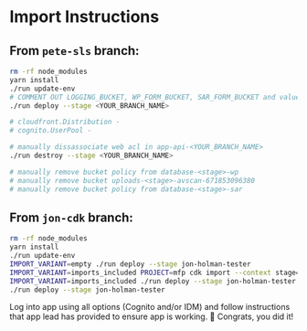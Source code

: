 # Import Instructions

## From `pete-sls` branch:

```sh
rm -rf node_modules
yarn install
./run update-env
# COMMENT OUT LOGGING_BUCKET, WP_FORM_BUCKET, SAR_FORM_BUCKET and values for short-circuiting SSM in .env file
./run deploy --stage <YOUR_BRANCH_NAME>

# cloudfront.Distribution -
# cognito.UserPool -

# manually dissassociate web acl in app-api-<YOUR_BRANCH_NAME>
./run destroy --stage <YOUR_BRANCH_NAME>

# manually remove bucket policy from database-<stage>-wp
# manually remove bucket uploads-<stage>-avscan-671853096380
# manually remove bucket policy from database-<stage>-sar

```

## From `jon-cdk` branch:

```sh
rm -rf node_modules
yarn install
./run update-env
IMPORT_VARIANT=empty ./run deploy --stage jon-holman-tester
IMPORT_VARIANT=imports_included PROJECT=mfp cdk import --context stage=jon-holman-tester --force
IMPORT_VARIANT=imports_included ./run deploy --stage jon-holman-tester
./run deploy --stage jon-holman-tester
```

Log into app using all options (Cognito and/or IDM) and follow instructions that app lead has provided to ensure app is working.
:tada: Congrats, you did it!
